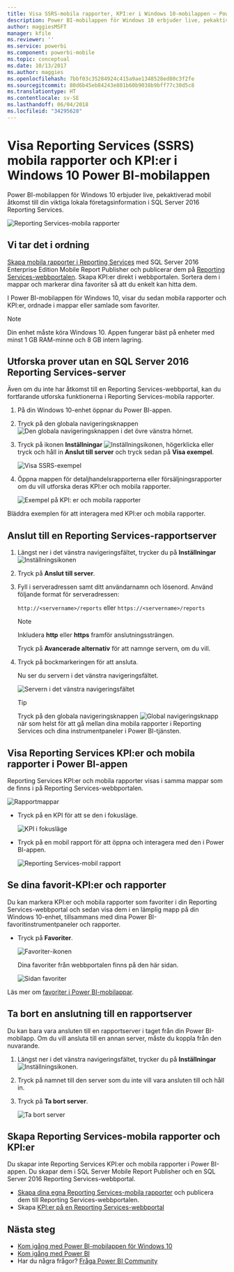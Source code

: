 ```yaml
---
title: Visa SSRS-mobila rapporter, KPI:er i Windows 10-mobilappen – Power BI
description: Power BI-mobilappen för Windows 10 erbjuder live, pekaktiverad mobil åtkomst till viktig lokal företagsinformation.
author: maggiesMSFT
manager: kfile
ms.reviewer: ''
ms.service: powerbi
ms.component: powerbi-mobile
ms.topic: conceptual
ms.date: 10/13/2017
ms.author: maggies
ms.openlocfilehash: 7bbf03c35284924c415a9ae1348528ed80c3f2fe
ms.sourcegitcommit: 80d6b45eb84243e801b60b9038b9bff77c30d5c8
ms.translationtype: HT
ms.contentlocale: sv-SE
ms.lasthandoff: 06/04/2018
ms.locfileid: "34295628"
---
```

# <a name="view-reporting-services-ssrs-mobile-reports-and-kpis-in-the-windows-10-power-bi-mobile-app"></a>Visa Reporting Services (SSRS) mobila rapporter och KPI:er i Windows 10 Power BI-mobilappen
Power BI-mobilappen för Windows 10 erbjuder live, pekaktiverad mobil åtkomst till din viktiga lokala företagsinformation i SQL Server 2016 Reporting Services. 

![Reporting Services-mobila rapporter](media/mobile-app-windows-10-ssrs-kpis-mobile-reports/power-bi-ssrs-mobile-report.png)

## <a name="first-things-first"></a>Vi tar det i ordning
[Skapa mobila rapporter i Reporting Services](https://msdn.microsoft.com/library/mt652547.aspx) med SQL Server 2016 Enterprise Edition Mobile Report Publisher och publicerar dem på [Reporting Services-webbportalen](https://msdn.microsoft.com/library/mt637133.aspx). Skapa KPI:er direkt i webbportalen. Sortera dem i mappar och markerar dina favoriter så att du enkelt kan hitta dem. 

I Power BI-mobilappen för Windows 10, visar du sedan mobila rapporter och KPI:er, ordnade i mappar eller samlade som favoriter. 

> [!NOTE]
> Din enhet måste köra Windows 10. Appen fungerar bäst på enheter med minst 1 GB RAM-minne och 8 GB intern lagring.
> 
> 

## <a name="explore-samples-without-a-sql-server-2016-reporting-services-server"></a>Utforska prover utan en SQL Server 2016 Reporting Services-server
Även om du inte har åtkomst till en Reporting Services-webbportal, kan du fortfarande utforska funktionerna i Reporting Services-mobila rapporter.

1. På din Windows 10-enhet öppnar du Power BI-appen.
2. Tryck på den globala navigeringsknappen ![Den globala navigeringsknappen](media/mobile-app-windows-10-ssrs-kpis-mobile-reports/powerbi_windows10_options_icon.png) i det övre vänstra hörnet.
3. Tryck på ikonen **Inställningar** ![Inställningsikonen](media/mobile-app-windows-10-ssrs-kpis-mobile-reports/power-bi-settings-icon.png), högerklicka eller tryck och håll in **Anslut till server** och tryck sedan på **Visa exempel**.
   
   ![Visa SSRS-exempel](media/mobile-app-windows-10-ssrs-kpis-mobile-reports/power-bi-win10-connect-ssrs-samples.png)
4. Öppna mappen för detaljhandelsrapporterna eller försäljningsrapporter om du vill utforska deras KPI:er och mobila rapporter.
   
   ![Exempel på KPI: er och mobila rapporter](media/mobile-app-windows-10-ssrs-kpis-mobile-reports/power-bi-win10-ssrs-sample-kpis.png)

Bläddra exemplen för att interagera med KPI:er och mobila rapporter.

## <a name="connect-to-a-reporting-services-report-server"></a>Anslut till en Reporting Services-rapportserver
1. Längst ner i det vänstra navigeringsfältet, trycker du på **Inställningar** ![Inställningsikonen](media/mobile-app-windows-10-ssrs-kpis-mobile-reports/power-bi-settings-icon.png)
2. Tryck på **Anslut till server**.
3. Fyll i serveradressen samt ditt användarnamn och lösenord. Använd följande format för serveradressen:
   
     `http://<servername>/reports` eller `https://<servername>/reports`
   
   > [!NOTE]
   > Inkludera **http** eller **https** framför anslutningssträngen.
   > 
   > 
   
    Tryck på **Avancerade alternativ** för att namnge servern, om du vill.
4. Tryck på bockmarkeringen för att ansluta. 
   
   Nu ser du servern i det vänstra navigeringsfältet.
   
   ![Servern i det vänstra navigeringsfältet](media/mobile-app-windows-10-ssrs-kpis-mobile-reports/power-bi-ssrs-mobile-report-server.png)
   
   >[!TIP]
   >Tryck på den globala navigeringsknappen ![Global navigeringsknapp](media/mobile-app-windows-10-ssrs-kpis-mobile-reports/powerbi_windows10_options_icon.png) när som helst för att gå mellan dina mobila rapporter i Reporting Services och dina instrumentpaneler i Power BI-tjänsten. 
   > 

## <a name="view-reporting-services-kpis-and-mobile-reports-in-the-power-bi-app"></a>Visa Reporting Services KPI:er och mobila rapporter i Power BI-appen
Reporting Services KPI:er och mobila rapporter visas i samma mappar som de finns i på Reporting Services-webbportalen.

![Rapportmappar](media/mobile-app-windows-10-ssrs-kpis-mobile-reports/power-bi-ssrs-mobile-report-folders.png)

* Tryck på en KPI för att se den i fokusläge.
  
    ![KPI i fokusläge](media/mobile-app-windows-10-ssrs-kpis-mobile-reports/power-bi-ssrs-mobile-report-kpis.png)
* Tryck på en mobil rapport för att öppna och interagera med den i Power BI-appen.
  
    ![Reporting Services-mobil rapport](media/mobile-app-windows-10-ssrs-kpis-mobile-reports/power-bi-ssrs-mobile-report.png)

## <a name="view-your-favorite-kpis-and-reports"></a>Se dina favorit-KPI:er och rapporter
Du kan markera KPI:er och mobila rapporter som favoriter i din Reporting Services-webbportal och sedan visa dem i en lämplig mapp på din Windows 10-enhet, tillsammans med dina Power BI-favoritinstrumentpaneler och rapporter.

* Tryck på **Favoriter**.
  
   ![Favoriter-ikonen](media/mobile-app-windows-10-ssrs-kpis-mobile-reports/power-bi-ssrs-mobile-report-favorite-menu.png)
  
   Dina favoriter från webbportalen finns på den här sidan.
  
   ![Sidan favoriter](media/mobile-app-windows-10-ssrs-kpis-mobile-reports/power-bi-windows-10-ssrs-favorites.png)

Läs mer om [favoriter i Power BI-mobilappar](mobile-apps-favorites.md).

## <a name="remove-a-connection-to-a-report-server"></a>Ta bort en anslutning till en rapportserver
Du kan bara vara ansluten till en rapportserver i taget från din Power BI-mobilapp. Om du vill ansluta till en annan server, måste du koppla från den nuvarande.

1. Längst ner i det vänstra navigeringsfältet, trycker du på **Inställningar** ![Inställningsikonen](media/mobile-app-windows-10-ssrs-kpis-mobile-reports/power-bi-settings-icon.png).
2. Tryck på namnet till den server som du inte vill vara ansluten till och håll in.
3. Tryck på **Ta bort server**.
   
    ![Ta bort server](media/mobile-app-windows-10-ssrs-kpis-mobile-reports/power-bi-windows-10-ssrs-remove-server-menu.png)

## <a name="create-reporting-services-mobile-reports-and-kpis"></a>Skapa Reporting Services-mobila rapporter och KPI:er
Du skapar inte Reporting Services KPI:er och mobila rapporter i Power BI-appen. Du skapar dem i SQL Server Mobile Report Publisher och en SQL Server 2016 Reporting Services-webbportal.

* [Skapa dina egna Reporting Services-mobila rapporter](https://msdn.microsoft.com/library/mt652547.aspx) och publicera dem till Reporting Services-webbportalen.
* Skapa [KPI:er på en Reporting Services-webbportal](https://msdn.microsoft.com/library/mt683632.aspx)

## <a name="next-steps"></a>Nästa steg
* [Kom igång med Power BI-mobilappen för Windows 10](mobile-windows-10-phone-app-get-started.md)  
* [Kom igång med Power BI](service-get-started.md)  
* Har du några frågor? [Fråga Power BI Community](http://community.powerbi.com/)


